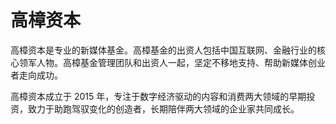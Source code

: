 # 

# 高樟资本

高樟资本是专业的新媒体基金。高樟基金的出资人包括中国互联网、金融行业的核心领军人物。高樟基金管理团队和出资人一起，坚定不移地支持、帮助新媒体创业者走向成功。

高樟资本成立于 2015 年，专注于数字经济驱动的内容和消费两大领域的早期投资，致力于助跑驾驭变化的创造者，长期陪伴两大领域的企业家共同成长。

